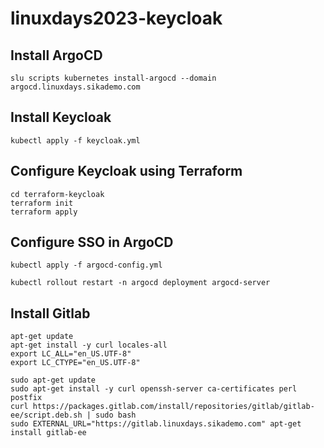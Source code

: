 # linuxdays2023-keycloak

## Install ArgoCD

```
slu scripts kubernetes install-argocd --domain argocd.linuxdays.sikademo.com
```

## Install Keycloak

```
kubectl apply -f keycloak.yml
```

## Configure Keycloak using Terraform

```
cd terraform-keycloak
terraform init
terraform apply
```

## Configure SSO in ArgoCD

```
kubectl apply -f argocd-config.yml
```

```
kubectl rollout restart -n argocd deployment argocd-server
```

## Install Gitlab

```
apt-get update
apt-get install -y curl locales-all
export LC_ALL="en_US.UTF-8"
export LC_CTYPE="en_US.UTF-8"
```

```
sudo apt-get update
sudo apt-get install -y curl openssh-server ca-certificates perl postfix
curl https://packages.gitlab.com/install/repositories/gitlab/gitlab-ee/script.deb.sh | sudo bash
sudo EXTERNAL_URL="https://gitlab.linuxdays.sikademo.com" apt-get install gitlab-ee
```

